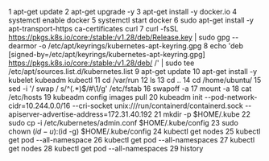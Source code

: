 1  apt-get update
2  apt-get upgrade -y
3  apt-get install -y docker.io
4  systemctl enable docker
5  systemctl start docker
6  sudo apt-get install -y apt-transport-https ca-certificates curl
7  curl -fsSL https://pkgs.k8s.io/core:/stable:/v1.28/deb/Release.key | sudo gpg --dearmor -o /etc/apt/keyrings/kubernetes-apt-keyring.gpg
8  echo 'deb [signed-by=/etc/apt/keyrings/kubernetes-apt-keyring.gpg] https://pkgs.k8s.io/core:/stable:/v1.28/deb/ /' | sudo tee /etc/apt/sources.list.d/kubernetes.list
9  apt-get update
10  apt-get install -y kubelet kubeadm kubectl
11  cd /var/run
12  ls
13  cd ..
14  cd /home/ubuntu/
15  sed -i '/ swap / s/^\(.*\)$/#\1/g' /etc/fstab
16  swapoff -a
17  mount -a
18  cat /etc/hosts
19  kubeadm config images pull
20  kubeadm init   --pod-network-cidr=10.244.0.0/16   --cri-socket unix:///run/containerd/containerd.sock   --apiserver-advertise-address=172.31.40.192
21  mkdir -p $HOME/.kube
22  sudo cp -i /etc/kubernetes/admin.conf $HOME/.kube/config
23  sudo chown $(id -u):$(id -g) $HOME/.kube/config
24  kubectl get nodes
25  kubectl get pod --all-namespace
26  kubectl get pod --all-namespaces
27  kubectl get nodes
28  kubectl get pod --all-namespaces
29  history
